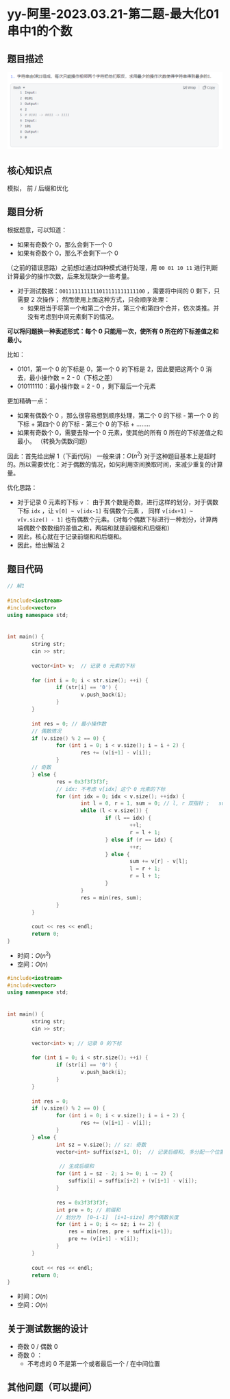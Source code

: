 # yy-阿里-2023.03.21-第二题-最大化01串中1的个数



## 题目描述

![](IMG/1.png)





## 核心知识点

模拟， 前 / 后缀和优化





## 题目分析

根据题意，可以知道：

* 如果有奇数个 0，那么会剩下一个 0
* 如果有奇数个 0，那么不会剩下一个 0 



（之前的错误思路）之前想过通过四种模式进行处理，用 `00 01 10 11` 进行判断计算最少的操作次数，后来发现缺少一些考量。

* 对于测试数据：`0011111111111011111111111100` ，需要将中间的 0 剩下，只需要 2 次操作；  然而使用上面这种方式，只会顺序处理：
  * 如果相当于将第一个和第二个合并，第三个和第四个合并，依次类推。并没有考虑到中间元素剩下的情况。





**可以将问题换一种表述形式：每个 0 只能用一次，使所有 0 所在的下标差值之和最小。**

比如：

*  0101，第一个 0 的下标是 0，第一个 0 的下标是 2，因此要把这两个 0 消去，最小操作数 = 2 - 0（下标之差）
* 010111110：最小操作数 = 2 - 0 ，剩下最后一个元素

更加精确一点：

* 如果有偶数个 0 ，那么很容易想到顺序处理，第二个 0 的下标 - 第一个 0 的下标  + 第四个 0 的下标 - 第三个 0 的下标 + ........
* 如果有奇数个 0，需要去除一个 0 元素，使其他的所有 0 所在的下标差值之和最小。 （转换为偶数问题）





因此：首先给出解 1（下面代码）
一般来讲：$O(n^2)$ 对于这种题目基本上是超时的。所以需要优化：对于偶数的情况，如何利用空间换取时间，来减少重复的计算量。



优化思路：

* 对于记录 0 元素的下标 `v` ： 由于其个数是奇数，进行这样的划分，对于偶数下标 `idx` ，让 `v[0] ~ v[idx-1]` 有偶数个元素 ， 同样 `v[idx+1] ~ v[v.size() - 1]` 也有偶数个元素。（对每个偶数下标进行一种划分，计算两端偶数个数数组的差值之和，两端和就是前缀和和后缀和） 
* 因此，核心就在于记录前缀和和后缀和。
* 因此，给出解法 2





## 题目代码

```c++
// 解1

#include<iostream>
#include<vector>
using namespace std;


int main() {
        string str;
        cin >> str;

        vector<int> v;  // 记录 0 元素的下标

        for (int i = 0; i < str.size(); ++i) {
                if (str[i] == '0') {
                        v.push_back(i);
                }
        }

        int res = 0; // 最小操作数
    	// 偶数情况
        if (v.size() % 2 == 0) {
                for (int i = 0; i < v.size(); i = i + 2) {
                        res += (v[i+1] - v[i]);
                }
        // 奇数
        } else {
                res = 0x3f3f3f3f;
            	// idx: 不考虑 v[idx] 这个 0 元素的下标 
                for (int idx = 0; idx < v.size(); ++idx) {
                        int l = 0, r = 1, sum = 0; // l, r 双指针 ;   sum: 本轮的操作数
                        while (l < v.size()) {
                                if (l == idx) {
                                        ++l;
                                        r = l + 1;
                                } else if (r == idx) {
                                        ++r;
                                } else {
                                        sum += v[r] - v[l];
                                        l = r + 1;
                                        r = l + 1;
                                }
                        }
                        res = min(res, sum);
                }
        }

        cout << res << endl;
        return 0;
}
```

* 时间：$O(n^2)$
* 空间：$O(n)$





```c++
#include<iostream>
#include<vector>
using namespace std;


int main() {
        string str;
        cin >> str;

        vector<int> v; // 记录 0 的下标

        for (int i = 0; i < str.size(); ++i) {
                if (str[i] == '0') {
                        v.push_back(i);
                }
        }

        int res = 0;
        if (v.size() % 2 == 0) {
                for (int i = 0; i < v.size(); i = i + 2) {
                        res += (v[i+1] - v[i]);
                }
        } else {
				int sz = v.size(); // sz: 奇数
				vector<int> suffix(sz+1, 0);  // 记录后缀和, 多分配一个位置  suffix[sz] 作为空置
				
            	 // 生成后缀和
				for (int i = sz - 2; i >= 0; i -= 2) {
					suffix[i] = suffix[i+2] + (v[i+1] - v[i]);
				}

				res = 0x3f3f3f3f;
				int pre = 0; // 前缀和
            	// 划分为  [0~i-1]  [i+1~size] 两个偶数长度 
				for (int i = 0; i <= sz; i += 2) {
					res = min(res, pre + suffix[i+1]);
					pre += (v[i+1] - v[i]);
				}
        }

        cout << res << endl;
        return 0;
}
```

* 时间：$O(n)$
* 空间：$O(n)$





## 关于测试数据的设计

* 奇数 0 / 偶数 0
* 奇数 0 ：
  * 不考虑的 0 不是第一个或者最后一个 / 在中间位置





## 其他问题（可以提问）

